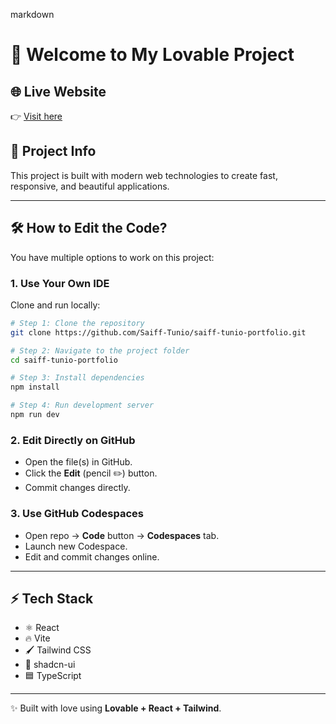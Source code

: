 markdown
# 🚀 Welcome to My Lovable Project

## 🌐 Live Website  
👉 [Visit here](https://saiff-tunio.netlify.app/)

## 📌 Project Info

This project is built with modern web technologies to create fast, responsive, and beautiful applications.  

---

## 🛠 How to Edit the Code?

You have multiple options to work on this project:

### 1. **Use Your Own IDE**
Clone and run locally:

```sh
# Step 1: Clone the repository
git clone https://github.com/Saiff-Tunio/saiff-tunio-portfolio.git

# Step 2: Navigate to the project folder
cd saiff-tunio-portfolio

# Step 3: Install dependencies
npm install

# Step 4: Run development server
npm run dev
````

### 2. **Edit Directly on GitHub**

* Open the file(s) in GitHub.
* Click the **Edit** (pencil ✏️) button.
* Commit changes directly.

### 3. **Use GitHub Codespaces**

* Open repo → **Code** button → **Codespaces** tab.
* Launch new Codespace.
* Edit and commit changes online.

---

## ⚡ Tech Stack

* ⚛️ React
* 🔥 Vite
* 🖌 Tailwind CSS
* 🎨 shadcn-ui
* 🟦 TypeScript


---

✨ Built with love using **Lovable + React + Tailwind**.

